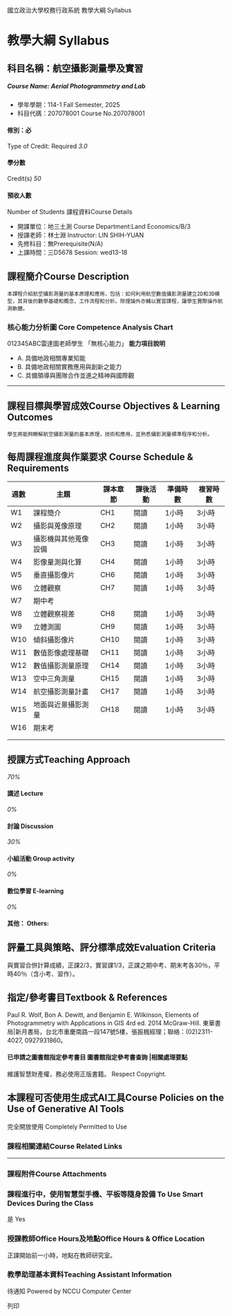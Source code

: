 國立政治大學校務行政系統 教學大綱 Syllabus
# 教學大綱 Syllabus
##  科目名稱：航空攝影測量學及實習 
#####  Course Name: Aerial Photogrammetry and Lab
  * 學年學期：114-1 Fall Semester, 2025 
  * 科目代碼：207078001 Course No.207078001


#### 修別：必
Type of Credit: Required 
_3.0_
#### 學分數
Credit(s)
_50_
#### 預收人數
Number of Students
課程資料Course Details
  * 開課單位：地三土測 Course Department:Land Economics/B/3 
  * 授課老師：林士淵 Instructor: LIN SHIH-YUAN 
  * 先修科目：無Prerequisite(N/A)
  * 上課時間：三D5678 Session: wed13-18


##  課程簡介Course Description
```
本課程介紹航空攝影測量的基本原理和應用，包括：如何利用航空數值攝影測量建立2D和3D模型，其背後的數學基礎和概念，工作流程和分析。除理論外亦輔以實習課程，讓學生實際操作航測軟體。
```

###  核心能力分析圖 Core Competence Analysis Chart
012345ABC雷達圖老師學生
「無核心能力」 
**能力項目說明**
  * A. 具備地政相關專業知能
  * B. 具備地政相關實務應用與創新之能力
  * C. 具備領導與團隊合作並進之精神與國際觀


* * *
##  課程目標與學習成效Course Objectives & Learning Outcomes 
```
學生將能夠瞭解航空攝影測量的基本原理，技術和應用，並熟悉攝影測量標準程序和分析。
```

##  每周課程進度與作業要求 Course Schedule & Requirements
週數 | 主題 | 課本章節 | 課後活動 | 準備時數 | 複習時數  
---|---|---|---|---|---  
W1 | 課程簡介 | CH1 | 閱讀 | 1小時 | 3小時  
W2 | 攝影與蒐像原理 | CH2 | 閱讀 | 1小時 | 3小時  
W3 | 攝影機與其他蒐像設備 | CH3 | 閱讀 | 1小時 | 3小時  
W4 | 影像量測與化算 | CH4 | 閱讀 | 1小時 | 3小時  
W5 | 垂直攝影像片 | CH6 | 閱讀 | 1小時 | 3小時  
W6 | 立體觀察 | CH7 | 閱讀 | 1小時 | 3小時  
W7 | 期中考 |  |  |  |   
W8 | 立體觀察視差 | CH8 | 閱讀 | 1小時 | 3小時  
W9 | 立體測圖 | CH9 | 閱讀 | 1小時 | 3小時  
W10 | 傾斜攝影像片 | CH10 | 閱讀 | 1小時 | 3小時  
W11 | 數值影像處理基礎 | CH11 | 閱讀 | 1小時 | 3小時  
W12 | 數值攝影測量原理 | CH14 | 閱讀 | 1小時 | 3小時  
W13 | 空中三角測量 | CH15 | 閱讀 | 1小時 | 3小時  
W14 | 航空攝影測量計畫 | CH17 | 閱讀 | 1小時 | 3小時  
W15 | 地面與近景攝影測量 | CH18 | 閱讀 | 1小時 | 3小時  
W16 | 期末考 |  |  |  |   
|  |  |  |  |   
|  |  |  |  |   
##  授課方式Teaching Approach
_70%_
####  講述 Lecture
_0%_
####  討論 Discussion
_30%_
####  小組活動 Group activity
_0%_
####  數位學習 E-learning
_0%_
####  其他： Others:
##  評量工具與策略、評分標準成效Evaluation Criteria
與實習合併計算成績，正課2/3，實習課1/3，正課之期中考、期末考各30％，平時40％（含小考、習作）。 
##  指定/參考書目Textbook & References
Paul R. Wolf, Bon A. Dewitt, and Benjamin E. Wilkinson, Elements of Photogrammetry with Applications in GIS 4rd ed. 2014 McGraw-Hill. 東華書局|新月書局，台北市重慶南路一段147號5樓，張振楓經理；聯絡：(02)2311-4027, 0927931860。 
####  已申請之圖書館指定參考書目  圖書館指定參考書查詢 |相關處理要點
維護智慧財產權，務必使用正版書籍。 Respect Copyright.
##  本課程可否使用生成式AI工具Course Policies on the Use of Generative AI Tools
完全開放使用 Completely Permitted to Use
###  課程相關連結Course Related Links
* * *
###  課程附件Course Attachments
###  課程進行中，使用智慧型手機、平板等隨身設備 To Use Smart Devices During the Class
是  Yes
###  授課教師Office Hours及地點Office Hours & Office Location
正課開始前一小時，地點在教師研究室。
###  教學助理基本資料Teaching Assistant Information
待通知
Powered by NCCU Computer Center
  
列印
